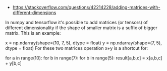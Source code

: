 
* https://stackoverflow.com/questions/42214228/adding-matrices-with-different-dimensions

In numpy and tensorflow it's possible to add matrices (or tensors) of different dimensionality if the shape of smaller matrix is a suffix of bigger matrix. This is an example:

x = np.ndarray(shape=(10, 7, 5), dtype = float)
y = np.ndarray(shape=(7, 5), dtype = float)
For these two matrices operation x+y is a shortcut for:

for a in range(10):
    for b in range(7):
        for b in range(5):
            result[a,b,c] = x[a,b,c] + y[b,c]
